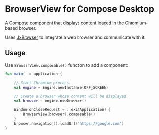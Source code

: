 # BrowserView for Compose Desktop

A Compose component that displays content loaded in the Chromium-based browser.

Uses [JxBrowser](https://www.teamdev.com/jxbrowser) to integrate a web browser and communicate with it.

## Usage

Use `BrowserView.composable()` function to add a component:

```kotlin
fun main() = application {

    // Start Chromium process.
    val engine = Engine.newInstance(OFF_SCREEN)

    // Create a browser whose content will be displayed.
    val browser = engine.newBrowser()

    Window(onCloseRequest = ::exitApplication) {
        BrowserView(browser).composable()
    }
    browser.navigation().loadUrl("https://google.com")
}
```
